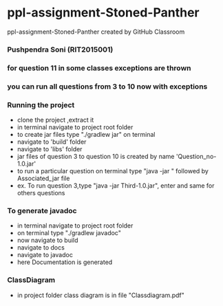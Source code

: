 # ppl-assignment-Stoned-Panther
ppl-assignment-Stoned-Panther created by GitHub Classroom

### Pushpendra Soni (RIT2015001)
### for question 11 in some classes exceptions are thrown 
### you can run all questions from 3 to 10 now with exceptions
### Running the project
- clone the project ,extract it
- in terminal navigate to project root folder
- to create jar files type "./gradlew jar" on terminal
- navigate to 'build' folder
- navigate to 'libs' folder
- jar files of question 3 to question 10 is created by name 'Question_no-1.0.jar'
- to run a particular question on terminal type "java -jar " followed by Associated_jar file
- ex. To run question 3,type "java -jar Third-1.0.jar", enter and same for others questions

### To generate javadoc
- in terminal navigate to project root folder
- on terminal type "./gradlew javadoc"
- now navigate to build
- navigate to docs
- navigate to javadoc
- here Documentation is generated

### ClassDiagram
- in project folder class diagram is in file "Classdiagram.pdf"
